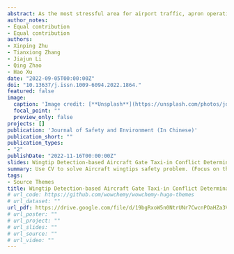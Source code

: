 ```yaml
---
abstract: As the most stressful area for airport traffic, apron operation safety is getting increasing attention from all walks of life. For the possible wingtip scraping problem in the process of aircraft taxiing into the gate, a conflict determination method for the aircraft gate taxi-in process based on wingtip keypoint detection is designed. The aircraft gate taxi-in conflict detection model with object detection, keypoint detection, coordinate conversion and conflict pre-warning is designed using the apron activity video as the monitoring data source; Combining the needs of aircraft wingtip detection in the apron, the fourth level branch and the fourth stage of the original HRNet are streamlined to obtain the HRNet-lite network to realize the lightweight processing of the network; In view of the shortcomings of the traditional video conflict detection based on the distance determination of imaging pixels, a coordinate conversion algorithm for fixed surveillance cameras is designed to convert the coordinates of imaging pixels to the actual coordinates located on the apron surface to improve the accuracy of conflict determination based on distance determination; Considering the static spacing criteria and dynamic collision avoidance process for aircraft activities in the apron, a method is proposed to delineate the wingtip safety zone containing the early warning zone and the warning zone, and a corresponding conflict detection model is designed for the scraping after the vehicle invades the wingtip safety zone; The physical sandbox of an airport corresponding to the apron is constructed to validate the aircraft wingtip conflict detection model, and the results show that the average F1-Score of model warning is 92.22% and the average F1-Score of early warning is 97.93%. The model is less affected by the changes of aircraft taxi-in speed, aircraft wingspan, and vehicle speed, which has strong robustness. This project can be extended to all kinds of airports to reduce the accident rate in the apron and realize the key guarantee for the safety of apron operation.
author_notes:
- Equal contribution
- Equal contribution
authors:
- Xinping Zhu
- Tianxiong Zhang
- Jiajun Li
- Qing Zhao
- Hao Xu
date: "2022-09-05T00:00:00Z"
doi: "10.13637/j.issn.1009-6094.2022.1864."
featured: false
image:
  caption: 'Image credit: [**Unsplash**](https://unsplash.com/photos/jdD8gXaTZsc)'
  focal_point: ""
  preview_only: false
projects: []
publication: 'Journal of Safety and Environment (In Chinese)'
publication_short: ""
publication_types:
- "2"
publishDate: "2022-11-16T00:00:00Z"
slides: Wingtip Detection-based Aircraft Gate Taxi-in Conflict Determination
summary: Use CV to solve Aircraft wingtips safety problem. (Focus on the possible effects of different vehicle speeds and different aircraft wingspans.)
tags:
- Source Themes
title: Wingtip Detection-based Aircraft Gate Taxi-in Conflict Determination (In Chinese)
# url_code: https://github.com/wowchemy/wowchemy-hugo-themes
# url_dataset: ""
url_pdf: https://drive.google.com/file/d/19bgRxoW5n0NtrUNr7CwcnPOaHZa3VslM/view?usp=sharing
# url_poster: ""
# url_project: ""
# url_slides: ""
# url_source: ""
# url_video: ""
---
```



